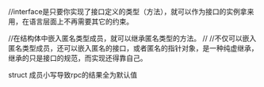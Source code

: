 //interface是只要你实现了接口定义的类型（方法），就可以作为接口的实例拿来用，在语言层面上不再需要其它的约束。

//在结构体中嵌入匿名类型成员，就可以继承匿名类型的方法。
//
//不仅可以嵌入匿名类型成员，还可以嵌入匿名的接口，或者匿名的指针对象，是一种纯虚继承，继承的只是接口的规范，而实现还得靠自己。

struct 成员小写导致rpc的结果全为默认值